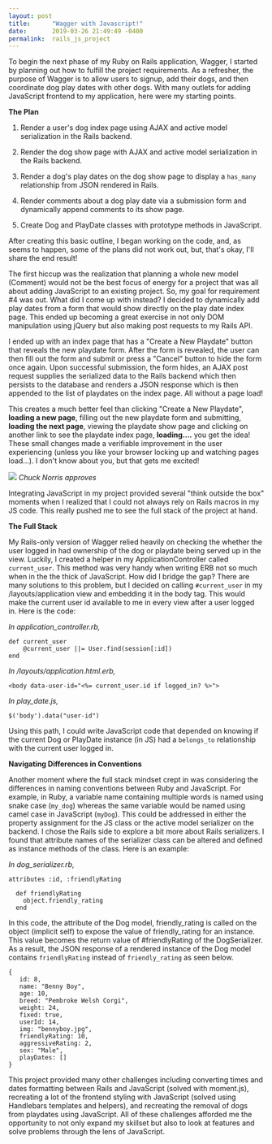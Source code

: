 ```yaml
---
layout: post
title:      "Wagger with Javascript!"
date:       2019-03-26 21:49:49 -0400
permalink:  rails_js_project
---
```


To begin the next phase of my Ruby on Rails application, Wagger, I started by planning out how to fulfill the project requirements. As a refresher, the purpose of Wagger is to allow users to signup, add their dogs, and then coordinate dog play dates with other dogs. With many outlets for adding JavaScript frontend to my application, here were my starting points.

**The Plan**

1. Render a user's dog index page using AJAX and active model serialization in the Rails backend.

2. Render the dog show page with AJAX and active model serialization in the Rails backend.

3. Render a dog's play dates on the dog show page to display a `has_many` relationship from JSON rendered in Rails.

4. Render comments about a dog play date via a submission form and dynamically append comments to its show page.

5. Create Dog and PlayDate classes with prototype methods in JavaScript.

After creating this basic outline, I began working on the code, and, as seems to happen, some of the plans did not work out, but, that's okay, I'll share the end result!

The first hiccup was the realization that planning a whole new model (Comment) would not be the best focus of energy for a project that was all about adding JavaScript to an existing project. So, my goal for requirement #4 was out. What did I come up with instead? I decided to dynamically add play dates from a form that would show directly on the play date index page. This ended up becoming a great exercise in not only DOM manipulation using jQuery but also making post requests to my Rails API. 

I ended up with an index page that has a "Create a New Playdate" button that reveals the new playdate form. After the form is revealed, the user can then fill out the form and submit or press a "Cancel" button to hide the form once again. Upon successful submission, the form hides, an AJAX post request supplies the serialized data to the Rails backend which then persists to the database and renders a JSON response which is then appended to the list of playdates on the index page. All without a page load! 

This creates a much better feel than clicking "Create a New Playdate", **loading a new page**, filling out the new playdate form and submitting, **loading the next page**, viewing the playdate show page and clicking on another link to see the playdate index page, **loading....** you get the idea! These small changes made a verifiable improvement in the user experiencing (unless you like your browser locking up and watching pages load...). I don't know about you, but that gets me excited!

![](https://media.giphy.com/media/oBPOP48aQpIxq/giphy.gif) *Chuck Norris approves*

Integrating JavaScript in my project provided several "think outside the box" moments when I realized that I could not always rely on Rails macros in my JS code. This really pushed me to see the full stack of the project at hand.

**The Full Stack**

My Rails-only version of Wagger relied heavily on checking the whether the user logged in had ownership of the dog or playdate being served up in the view. Luckily, I created a helper in my ApplicationController called `current_user`. This method was very handy when writing ERB not so much when in the the thick of JavaScript. How did I bridge the gap? There are many solutions to this problem, but I decided on calling  `#current_user` in my /layouts/application view and embedding it in the body tag. This would make the current user id available to me in every view after a user logged in. Here is the code:

*In application_controller.rb,*
```
def current_user
    @current_user ||= User.find(session[:id])
end
```
*In /layouts/application.html.erb,*
```
<body data-user-id="<%= current_user.id if logged_in? %>">
```
*In play_date.js,*
```
$('body').data("user-id")
```
Using this path, I could write JavaScript code that depended on knowing if the current Dog or PlayDate instance (in JS) had a `belongs_to` relationship with the current user logged in.

**Navigating Differences in Conventions**

Another moment where the full stack mindset crept in was considering the differences in naming conventions between Ruby and JavaScript. For example, in Ruby, a variable name containing multiple words is named using snake case (`my_dog`) whereas the same variable would be named using camel case in JavaScript (`myDog`). This could be addressed in either the property assignment for the JS class or the active model serializer on the backend. I chose the Rails side to explore a bit more about Rails serializers. I found that attribute names of the serializer class can be altered and defined as  instance methods of the class. Here is an example:

*In dog_serializer.rb,*
```
attributes :id, :friendlyRating

  def friendlyRating
    object.friendly_rating
  end
```
In this code, the attribute of the Dog model, friendly_rating is called on the object (implicit self) to expose the value of friendly_rating for an instance. This value becomes the return value of #friendlyRating of the DogSerializer. As a result, the JSON response of a rendered instance of the Dog model contains `friendlyRating` instead of `friendly_rating` as seen below.
```
{
   id: 8,
   name: "Benny Boy",
   age: 10,
   breed: "Pembroke Welsh Corgi",
   weight: 24,
   fixed: true,
   userId: 14,
   img: "bennyboy.jpg",
   friendlyRating: 10,
   aggressiveRating: 2,
   sex: "Male",
   playDates: []
}
```

This project provided many other challenges including converting times and dates formatting between Rails and JavaScript (solved with moment.js), recreating a lot of the frontend styling with JavaScript (solved using Handlebars templates and helpers), and recreating the removal of dogs from playdates using JavaScript. All of these challenges afforded me the opportunity to not only expand my skillset but also to look at features and solve problems through the lens of JavaScript. 


